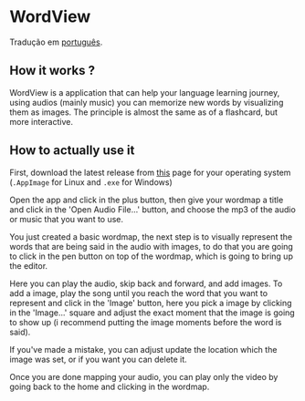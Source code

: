 # WordView

Tradução em [português](https://github.com/64ArthurAraujo/WordView/blob/master/README_PTBR.md).



## How it works ?

WordView is a application that can help your language learning journey, using audios (mainly music) you can memorize new words by visualizing them as images. The principle is almost the same as of a flashcard, but more interactive.



## How to actually use it

First, download the latest release from [this](https://github.com/64ArthurAraujo/WordView/releases) page for your operating system (`.AppImage` for Linux and `.exe` for Windows)

Open the app and click in the plus button, then give your wordmap a title and click in the 'Open Audio File...' button, and
choose the mp3 of the audio or music that you want to use.


You just created a basic wordmap, the next step is to visually represent the words that are being said in the audio with images, to do that you are going to click in the pen button on top of the wordmap, which is going to bring up the editor.


Here you can play the audio, skip back and forward, and add images. To add a image, play the song until you reach the word that you want to represent and click in the 'Image' button, here you pick a image by clicking in the 'Image...' square and adjust the exact moment that the image is going to show up (i recommend putting the image moments before the word is said).


If you've made a mistake, you can adjust update the location which the image was set, or if you want you can delete it.


Once you are done mapping your audio, you can play only the video by going back to the home and clicking in the wordmap.
